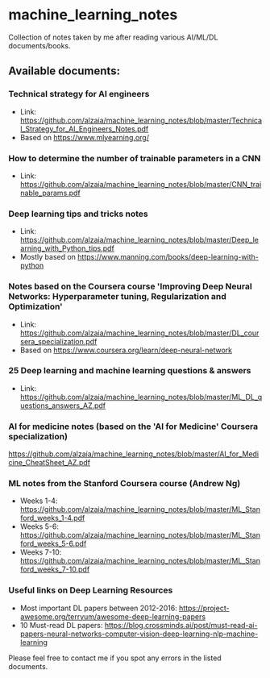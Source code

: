 # machine_learning_notes
Collection of notes taken by me after reading various AI/ML/DL documents/books.


## Available documents:

### Technical strategy for AI engineers
- Link: https://github.com/alzaia/machine_learning_notes/blob/master/Technical_Strategy_for_AI_Engineers_Notes.pdf
- Based on https://www.mlyearning.org/

### How to determine the number of trainable parameters in a CNN
- Link: https://github.com/alzaia/machine_learning_notes/blob/master/CNN_trainable_params.pdf

### Deep learning tips and tricks notes
- Link: https://github.com/alzaia/machine_learning_notes/blob/master/Deep_learning_with_Python_tips.pdf
- Mostly based on https://www.manning.com/books/deep-learning-with-python

### Notes based on the Coursera course 'Improving Deep Neural Networks: Hyperparameter tuning, Regularization and Optimization'
- Link: https://github.com/alzaia/machine_learning_notes/blob/master/DL_coursera_specialization.pdf
- Based on https://www.coursera.org/learn/deep-neural-network

### 25 Deep learning and machine learning questions & answers
- Link: https://github.com/alzaia/machine_learning_notes/blob/master/ML_DL_questions_answers_AZ.pdf

### AI for medicine notes (based on the 'AI for Medicine' Coursera specialization)
https://github.com/alzaia/machine_learning_notes/blob/master/AI_for_Medicine_CheatSheet_AZ.pdf

### ML notes from the Stanford Coursera course (Andrew Ng)
- Weeks 1-4: https://github.com/alzaia/machine_learning_notes/blob/master/ML_Stanford_weeks_1-4.pdf
- Weeks 5-6: https://github.com/alzaia/machine_learning_notes/blob/master/ML_Stanford_weeks_5-6.pdf
- Weeks 7-10: https://github.com/alzaia/machine_learning_notes/blob/master/ML_Stanford_weeks_7-10.pdf

### Useful links on Deep Learning Resources
- Most important DL papers between 2012-2016: https://project-awesome.org/terryum/awesome-deep-learning-papers
- 10 Must-read DL papers: https://blog.crossminds.ai/post/must-read-ai-papers-neural-networks-computer-vision-deep-learning-nlp-machine-learning

Please feel free to contact me if you spot any errors in the listed documents.




